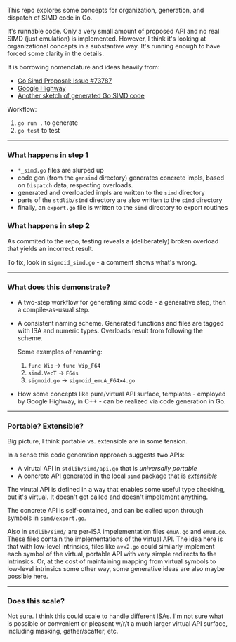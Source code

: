 This repo explores some concepts for organization, generation, and dispatch of SIMD code in Go.

It's runnable code. Only a very small amount of proposed API and no real SIMD (just emulation) is implemented. However, I think it's looking at organizational concepts in a substantive way. It's running enough to have forced some clarity in the details.

It is borrowing nomenclature and ideas heavily from:
- [Go Simd Proposal: Issue #73787](https://github.com/golang/go/issues/73787)
- [Google Highway](https://github.com/google/highway)
- [Another sketch of generated Go SIMD code](https://docs.google.com/document/d/1Wfidbmy4KYiNYfrFJfqrrFYwuT2ITP5vceku8_LFsXU/)

Workflow:
1. `go run .` to generate
2. `go test` to test

---

### What happens in step 1
- `*_simd.go` files are slurped up
- code gen (from the `gensimd` directory) generates concrete impls, based on `Dispatch` data, respecting overloads.
- generated and overloaded impls are written to the `simd` directory
- parts of the `stdlib/simd` directory are also written to the `simd` directory
- finally, an `export.go` file is written to the `simd` directory to export routines

### What happens in step 2
As commited to the repo, testing reveals a (deliberately) broken overload that yields an incorrect result.

To fix, look in `sigmoid_simd.go` - a comment shows what's wrong.

---

### What does this demonstrate?

- A two-step workflow for generating simd code - a generative step, then a compile-as-usual step.
- A consistent naming scheme. Generated functions and files are tagged with ISA and numeric types. Overloads result from following the scheme.

    Some examples of renaming:
    1. `func Wip` -> `func Wip_F64`
    2. `simd.VecT` -> `F64s`
    3. `sigmoid.go` -> `sigmoid_emuA_F64x4.go`

- How some concepts like pure/virtual API surface, templates - employed by Google Highway, in C++ - can be realized via code generation in Go.

---

### Portable? Extensible?

Big picture, I think portable vs. extensible are in some tension.

In a sense this code generation approach suggests two APIs:
- A virutal API in `stdlib/simd/api.go` that is _universally portable_
- A concrete API generated in the local `simd` package that is _extensible_

The virutal API is defined in a way that enables some useful type checking, but it's virtual. It doesn't get called and doesn't impelement anything.

The concrete API is self-contained, and can be called upon through symbols in `simd/export.go`.

Also in `stdlib/simd/` are per-ISA impelementation files `emuA.go` and `emuB.go`. These files contain the implementations of the virtual API. The idea here is that with low-level intrinsics, files like `avx2.go` could similarly implement each symbol of the virtual, portable API with very simple redirects to the intrinsics. Or, at the cost of maintaining mapping from virtual symbols to low-level intrinsics some other way, some generative ideas are also maybe possible here.

--- 

### Does this scale?

Not sure. I think this could scale to handle different ISAs. I'm not sure what is possible or convenient or pleasent w/r/t a much larger virtual API surface, including masking, gather/scatter, etc.